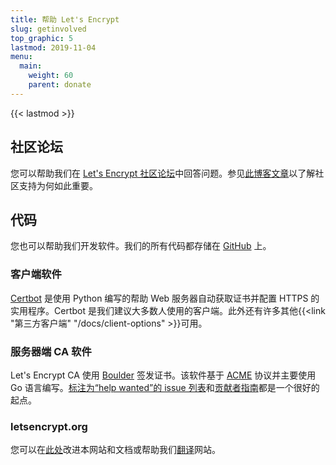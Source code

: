 ```yaml
---
title: 帮助 Let's Encrypt
slug: getinvolved
top_graphic: 5
lastmod: 2019-11-04
menu:
  main:
    weight: 60
    parent: donate
---
```


{{< lastmod >}}

## 社区论坛

您可以帮助我们在 [Let's Encrypt 社区论坛](https://community.letsencrypt.org/)中回答问题。参见[此博客文章](/2015/08/13/lets-encrypt-community-support.html)以了解社区支持为何如此重要。

## 代码

您也可以帮助我们开发软件。我们的所有代码都存储在 [GitHub](https://github.com/letsencrypt/) 上。

### 客户端软件

[Certbot](https://github.com/certbot/certbot) 是使用 Python 编写的帮助 Web 服务器自动获取证书并配置 HTTPS 的实用程序。Certbot 是我们建议大多数人使用的客户端。此外还有许多其他{{<link "第三方客户端" "/docs/client-options" >}}可用。

### 服务器端 CA 软件

Let's Encrypt CA 使用 [Boulder](https://github.com/letsencrypt/boulder) 签发证书。该软件基于 [ACME](https://github.com/ietf-wg-acme/acme) 协议并主要使用 Go 语言编写。[标注为“help wanted”的 issue 列表](https://github.com/letsencrypt/boulder/labels/help%20wanted)和[贡献者指南](https://github.com/letsencrypt/boulder/blob/master/CONTRIBUTING.md)都是一个很好的起点。

### letsencrypt.org

您可以在[此处](https://github.com/letsencrypt/website)改进本网站和文档或帮助我们[翻译](https://github.com/letsencrypt/website/blob/master/TRANSLATION.md)网站。
